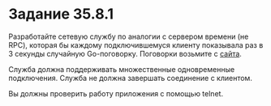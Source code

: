 # Задание 35.8.1

Разработайте сетевую службу по аналогии с сервером времени (не RPC), которая бы каждому подключившемуся клиенту показывала раз в 3 секунды случайную Go-поговорку. Поговорки возьмите с [сайта](https://go-proverbs.github.io/).

Служба должна поддерживать множественные одновременные подключения. Служба не должна завершать соединение с клиентом.

Вы должны проверить работу приложения с помощью telnet.